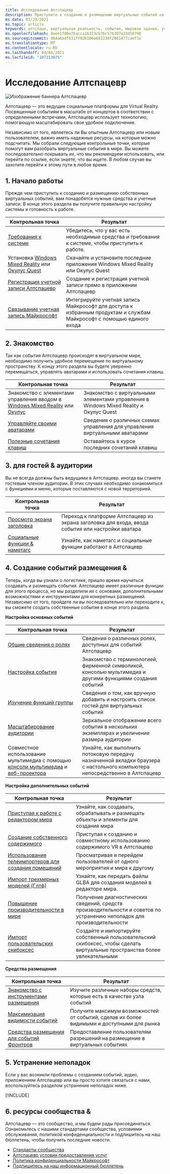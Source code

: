 ```yaml
---
title: Исследование Алтспацевр
description: Приступите к созданию и размещению виртуальных событий на платформе Алтспацевр с помощью нашего проверенного пути к контрольной точке.
ms.date: 03/29/2021
ms.topic: article
keywords: алтспаце, виртуальная реальность, события, мировое здание, учебники
ms.openlocfilehash: 4eee1f00e76acca16323cb76c576307a33d50796
ms.sourcegitcommit: d84a6adf631ff02b106e682238f2861477caef1e
ms.translationtype: MT
ms.contentlocale: ru-RU
ms.lasthandoff: 04/08/2021
ms.locfileid: "107213075"
---
```

# <a name="exploring-altspacevr"></a>Исследование Алтспацевр

![Изображение баннера Алтспацевр](images/altspace-vr-banner.png)

Алтспацевр — это ведущие социальные платформы для Virtual Reality. Посвященные событиям в масштабе от концертов в соответствии с определенными встречами, Алтспацевр использует технологию, помогающую масштабировать свое удобное подключение.

Независимо от того, являетесь ли Вы опытным Алтспацевр или новым пользователем, важно иметь надежные ресурсы, на которые можно подсчитать. Мы собрали следующие контрольные точки, которые помогут вам разобрать виртуальные события в мире. Вы можете последовательно покрывать их, что мы рекомендуем использовать, или перейти по ссылке, если знаете, что вы ищете. В любом случае вы захотите перейти к этому пути в любое время.

## <a name="1-getting-started"></a>1. Начало работы

Прежде чем приступить к созданию и размещению собственных виртуальных событий, вам понадобятся нужные средства и учетные записи. В конце этого раздела вы получите правильную настройку системы и готовность к работе.

|  Контрольная точка  |  Результат  |
| --- | --- |
| [Требования к системе](getting-started/system-requirements.md) | Убедитесь, что у вас есть необходимые средства и требования к системе, чтобы приступить к работе. |
| Установка [Windows Mixed Reality](getting-started/wmr-installation.md) или [Окулус Quest](getting-started/oculus-installation.md)| Скачайте и установите последние приложения Windows Mixed Reality или Окулус Quest |
| [Регистрация учетной записи Алтспацевр](getting-started/registration.md) | Создание и регистрация учетной записи прямо в приложении Алтспацевр |
| [Связывание учетная запись Майкрософт](getting-started/linking-microsoft-account.md) | Интегрируйте учетная запись Майкрософт для доступа к избранным продуктам и службам Майкрософт с помощью единого входа |

## <a name="2-getting-comfortable"></a>2. Знакомство

Так как события Алтспацевр происходят в виртуальном мире, необходимо получить удобное перемещение по виртуальному пространству. К концу этого раздела вы будете уверенно перемещаться, управлять аватарами и использовать сочетания клавиш.

|  Контрольная точка  |  Результат  |
| --- | --- |
| Знакомство с элементами управления вводом в [Windows Mixed Reality](getting-started/wmr-controls.md) или [Окулус](getting-started/oculus-controls.md) | Знакомство с виртуальными элементами управления в Windows Mixed Reality и Окулус Quest |
| [Управляйте своими аватарами](getting-started/avatar-controls.md) | Сведения о различных схемах управления для управления виртуальными аватарами |
| [Полезные сочетания клавиш](getting-started/keyboard-shortcuts.md) | Оставайтесь в курсе последних сочетаний клавиш |

## <a name="3-for-guests--audiences"></a>3. для гостей & аудитории

Вы не всегда должны быть ведущими в Алтспацевр. иногда вы станете гостевым членом аудитории. В этих случаях необходимо ознакомиться с функциями и меню, которые поставляются с новой территорией.

|  Контрольная точка  |  Результат  |
| --- | --- |
| [Просмотр экрана заголовка](community/exploring-title-screen.md) | Переход к платформе Алтспацевр из экрана заголовка для входа, ввода события или настройки аватара |
| [Социальные функции & наметагс](faqs/nametags.md) | Узнайте, как наметагс и социальные функции работают в Алтспацевр |

## <a name="4-creating--hosting-events"></a>4. Создание событий размещения &

Теперь, когда вы узнали о логистике, пришло время научиться создавать и размещать события. Алтспацевр имеет различные функции для этого процесса, но мы разделили их с основами, дополнительными возможностями и инструментами для конкретных размещений. Независимо от того, пройдете ли вы последовательно или переходите к, вы сможете создать собственные события в конце этого раздела.

**Настройка основных событий**

|  Контрольная точка  |  Результат  |
| --- | --- |
| [Общие сведения о ролях](getting-started/roles.md) | Сведения о различных ролях, доступных для событий Алтспацевр |
| [Настройка события](tutorials/creating-an-event.md) | Знакомство с терминологией, фирменной символикой, консолью мультимедиа и другими функциями создания событий |
| [Изучение функций группы](tutorials/group-features.md) | Сведения о том, как вручную добавить и настроить список гостей для виртуальных событий |
| [Масштабирование аудитории](faqs/scaling-audiences.md) | Зеркальное отображение всего события в нескольких экземплярах и увеличение размера аудитории |
| Совместное использование мультимедиа с помощью [консоли мультимедиа](tutorials/multimedia-console.md) и [веб-проектора](tutorials/web-projector-streaming.md) | Узнайте, как выполнить потоковую передачу назначенной вкладки браузера с настольного компьютера непосредственно в Алтспацевр |

**Настройка дополнительных событий**

|  Контрольная точка  |  Результат  |
| --- | --- |
| [Приступая к работе с редактором мира](world-building/world-editor-getting-started.md) | Узнайте, как создавать, обрабатывать и размещать объекты и элементы для создания мира |
| [Создание собственного содержимого](community/creating-content.md) | Приступая к созданию и совместному использованию содержимого VR в Алтспацевр |
| [Использование телеимпортеров для создания помещений](tutorials/teleporting.md) | Просматривая и перейдем пользователей от одного мероприятия и мира к другому |
| [Импорт трехмерных моделей (Глтф)](world-building/importing-models.md) | Узнайте, как передать файлы GLBA для создания моделей в редакторе мира. |
| [Повышение производительности в мире](world-building/improving-performance.md) | Получение диагностических сведений, средств производительности и советов по устранению неполадок для производительности |
| [Импорт пользовательских скибоксес](world-building/uploading-custom-skyboxes.md) | Создайте и импортируйте собственный пользовательский скибоксес, чтобы сделать виртуальные пространства более увлекательными |

**Средства размещения**

|  Контрольная точка  |  Результат  |
| --- | --- |
| [Знакомство с инструментами размещения](tutorials/host-tools-overview.md) | Изучите различные наборы средств, которые есть в качестве узла событий |
| [Максимизация видимости событий](tutorials/main-events.md) | Получите максимум возможностей от событий, сделав их более видимыми и доступными для рынка |
| [Средства размещения для событий Фронтров](tutorials/host-tools-for-events.md) | Предоставление пользователям разрешений на размещение в виртуальных событиях |

## <a name="5-troubleshooting"></a>5. Устранение неполадок

Если у вас возникли проблемы с созданием событий, аудио, приложением Алтспацевр или вы просто хотите связаться с нами, воспользуйтесь разделом устранение неполадок ниже. 

[!INCLUDE[](includes/troubleshooting.md)]

## <a name="6-community--resources"></a>6. ресурсы сообщества &

Алтспацевр — это сообщество, и мы будем рады присоединиться. Ознакомьтесь с нашими стандартами сообщества, условиями обслуживания, политикой конфиденциальности и подпишитесь на наш бюллетень, чтобы получить последние новости.

* [Стандарты сообщества](community/community-standards.md)
* [Алтспацевр условия предоставления услуг](community/terms-of-service.md)
* [Политика конфиденциальности Майкрософт](https://privacy.microsoft.com/privacystatement)
* [Подпишитесь на наш информационный бюллетень](community/newsletter-subscriptions.md)